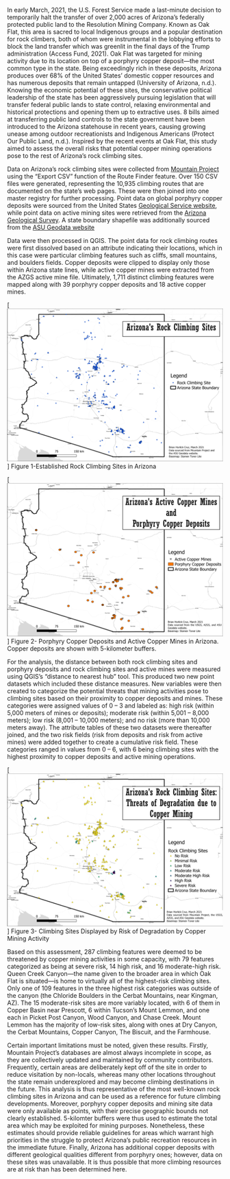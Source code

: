 
In early March, 2021, the U.S. Forest Service made a last-minute decision to temporarily halt the transfer of over 2,000 acres of Arizona’s federally protected public land to the Resolution Mining Company. Known as Oak Flat, this area is sacred to local Indigenous groups and a popular destination for rock climbers, both of whom were instrumental in the lobbying efforts to block the land transfer which was greenlit in the final days of the Trump administration (Access Fund, 2021). Oak Flat was targeted for mining activity due to its location on top of a porphyry copper deposit—the most common type in the state. Being exceedingly rich in these deposits, Arizona produces over 68% of the United States’ domestic copper resources and has numerous deposits that remain untapped (University of Arizona, n.d.). Knowing the economic potential of these sites, the conservative political leadership of the state has been aggressively pursuing legislation that will transfer federal public lands to state control, relaxing environmental and historical protections and opening them up to extractive uses. 8 bills aimed at transferring public land controls to the state government have been introduced to the Arizona statehouse in recent years, causing growing unease among outdoor recreationists and Indigenous Americans (Protect Our Public Land, n.d.). Inspired by the recent events at Oak Flat, this study aimed to assess the overall risks that potential copper mining operations pose to the rest of Arizona’s rock climbing sites.

Data on Arizona’s rock climbing sites were collected from [Mountain Project](https://www.mountainproject.com/) using the “Export CSV” function of the Route Finder feature. Over 150 CSV files were generated, representing the 10,935 climbing routes that are documented on the state’s web pages. These were then joined into one master registry for further processing. Point data on global porphyry copper deposits were sourced from the United States [Geological Service website](https://mrdata.usgs.gov/porcu/), while point data on active mining sites were retrieved from the [Arizona Geological Survey](http://repository.azgs.az.gov/facets/results/active%20mines). A state boundary shapefile was additionally sourced from the [ASU Geodata website](https://geodata-asu.hub.arcgis.com/datasets/arizona-state-boundary?geometry=-128.619%2C30.977%2C-95.242%2C37.335)

Data were then processed in QGIS. The point data for rock climbing routes were first dissolved based on an attribute indicating their locations, which in this case were particular climbing features such as cliffs, small mountains, and boulders fields. Copper deposits were clipped to display only those within Arizona state lines, while active copper mines were extracted from the AZGS active mine file. Ultimately, 1,711 distinct climbing features were mapped along with 39 porphyry copper deposits and 18 active copper mines. 


[<img src="az_climbing_sites_take1.png">]
Figure 1-Established Rock Climbing Sites in Arizona
 
[<img src="az_mining_and_deposits.png">]
Figure 2- Porphyry Copper Deposits and Active Copper Mines in Arizona. Copper deposits are shown with 5-kilometer buffers.

For the analysis, the distance between both rock climbing sites and porphyry deposits and rock climbing sites and active mines were measured using QGIS’s “distance to nearest hub” tool. This produced two new point datasets which included these distance measures. New variables were then created to categorize the potential threats that mining activities pose to climbing sites based on their proximity to copper deposits and mines. These categories were assigned values of 0 – 3 and labeled as: high risk (within 5,000 meters of mines or deposits); moderate risk (within 5,001 – 8,000 meters); low risk (8,001 – 10,000 meters); and no risk (more than 10,000 meters away). The attribute tables of these two datasets were thereafter joined, and the two risk fields (risk from deposits and risk from active mines) were added together to create a cumulative risk field. These categories ranged in values from 0 – 6, with 6 being climbing sites with the highest proximity to copper deposits and active mining operations.


[<img src="az_route_threats.png">]
Figure 3- Climbing Sites Displayed by Risk of Degradation by Copper Mining Activity

Based on this assessment, 287 climbing features were deemed to be threatened by copper mining activities in some capacity, with 79 features categorized as being at severe risk, 14 high risk, and 16 moderate-high risk. Queen Creek Canyon—the name given to the broader area in which Oak Flat is situated—is home to virtually all of the highest-risk climbing sites. Only one of 109 features in the three highest risk categories was outside of the canyon (the Chloride Boulders in the Cerbat Mountains, near Kingman, AZ). The 15 moderate-risk sites are more variably located, with 6 of them in Copper Basin near Prescott, 6 within Tucson’s Mount Lemmon, and one each in Picket Post Canyon, Wood Canyon, and Chase Creek. Mount Lemmon has the majority of low-risk sites, along with ones at Dry Canyon, the Cerbat Mountains, Copper Canyon, The Biscuit, and the Farmhouse.
	
Certain important limitations must be noted, given these results. Firstly, Mountain Project’s databases are almost always incomplete in scope, as they are collectively updated and maintained by community contributors. Frequently, certain areas are deliberately kept off of the site in order to reduce visitation by non-locals, whereas many other locations throughout the state remain underexplored and may become climbing destinations in the future. This analysis is thus representative of the most well-known rock climbing sites in Arizona and can be used as a reference for future climbing developments. Moreover, porphyry copper deposits and mining site data were only available as points, with their precise geographic bounds not clearly established. 5-kilomter buffers were thus used to estimate the total area which may be exploited for mining purposes. Nonetheless, these estimates should provide reliable guidelines for areas which warrant high priorities in the struggle to protect Arizona’s public recreation resources in the immediate future. Finally, Arizona has additional copper deposits with different geological qualities different from porphyry ones; however, data on these sites was unavailable. It is thus possible that more climbing resources are at risk than has been determined here.
